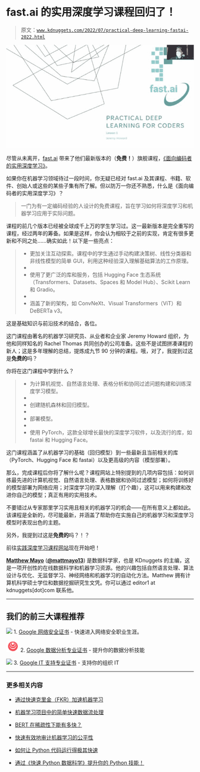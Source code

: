 # fast.ai 的实用深度学习课程回归了！

> 原文：[`www.kdnuggets.com/2022/07/practical-deep-learning-fastai-2022.html`](https://www.kdnuggets.com/2022/07/practical-deep-learning-fastai-2022.html)

![fast.ai 的实用深度学习课程回归！](img/7e5c960581ed91ebe0c41f2fe1dac621.png)

尽管从未离开，[fast.ai](https://www.fast.ai/) 带来了他们最新版本的（**免费！**）旗舰课程，[《面向编码者的实用深度学习》](https://course.fast.ai/)。

如果你在机器学习领域待过一段时间，你无疑已经对 fast.ai 及其课程、书籍、软件、创始人或这些的某些子集有所了解。但以防万一你还不熟悉，什么是《面向编码者的实用深度学习》？

> 一门为有一定编码经验的人设计的免费课程，旨在学习如何将深度学习和机器学习应用于实际问题。

课程的前几个版本已经被全球成千上万的学生学习过。这一最新版本是完全重写的课程，经过两年的筹备。如果是这样，你会认为相较于之前的实现，肯定有很多更新和不同之处……确实如此！以下是一些亮点：

> +   更加关注互动探索。课程中的学生通过手动构建决策树、线性分类器和非线性模型的简单 GUI，利用这种经验深入理解基础算法的工作原理。
> +   
> +   使用了更广泛的库和服务，包括 Hugging Face 生态系统（Transformers、Datasets、Spaces 和 Model Hub）、Scikit Learn 和 Gradio。
> +   
> +   涵盖了新的架构，如 ConvNeXt、Visual Transformers（ViT）和 DeBERTa v3。

这是基础知识与前沿技术的结合，各位。

这门课程由著名的机器学习研究员、从业者和企业家 Jeremy Howard 组织，为他和同样知名的 Rachel Thomas 共同创办的公司准备。这些不是试图拼凑课程的新人；这是多年理解的总结，提炼成九节 90 分钟的课程。哦，对了，我提到过这是**免费的**吗？

你将在这门课程中学到什么？

> +   为计算机视觉、自然语言处理、表格分析和协同过滤问题构建和训练深度学习模型。
> +   
> +   创建随机森林和回归模型。
> +   
> +   部署模型。
> +   
> +   使用 PyTorch，这款全球增长最快的深度学习软件，以及流行的库，如 fastai 和 Hugging Face。

这门课程涵盖了从机器学习的基础（回归模型）到一些最新且当前相关的库（PyTorch、Hugging Face 和 fastai）以及更高级的内容（模型部署）。

那么，完成课程后你将了解什么呢？课程网站上特别提到的几项内容包括：如何训练最先进的计算机视觉、自然语言处理、表格数据和协同过滤模型；如何将训练好的模型部署为网络应用；对深度学习的深入理解（打个趣），这可以用来构建和改进你自己的模型；真正有用的实用技术。

不要错过从专家那里学习实用且相关的机器学习的机会——在所有意义上都如此。该课程是全新的，尽可能最新，并涵盖了帮助你在实施自己的机器学习和深度学习模型时表现出色的主题。

另外，我提到过这是**免费的**吗？！？ 

前往[实践深度学习课程网站](https://course.fast.ai/)现在开始吧！

**[Matthew Mayo](https://www.linkedin.com/in/mattmayo13/)** ([**@mattmayo13**](https://twitter.com/mattmayo13)) 是数据科学家，也是 KDnuggets 的主编，这是一项开创性的在线数据科学和机器学习资源。他的兴趣包括自然语言处理、算法设计与优化、无监督学习、神经网络和机器学习的自动化方法。Matthew 拥有计算机科学硕士学位和数据挖掘研究生文凭。你可以通过 editor1 at kdnuggets[dot]com 联系他。

* * *

## 我们的前三大课程推荐

![](img/0244c01ba9267c002ef39d4907e0b8fb.png) 1\. [Google 网络安全证书](https://www.kdnuggets.com/google-cybersecurity) - 快速进入网络安全职业生涯。

![](img/e225c49c3c91745821c8c0368bf04711.png) 2\. [Google 数据分析专业证书](https://www.kdnuggets.com/google-data-analytics) - 提升你的数据分析技能

![](img/0244c01ba9267c002ef39d4907e0b8fb.png) 3\. [Google IT 支持专业证书](https://www.kdnuggets.com/google-itsupport) - 支持你的组织 IT

* * *

### 更多相关内容

+   [通过快速克里金（FKR）加速机器学习](https://www.kdnuggets.com/2022/06/vmc-speed-machine-learning-fast-kriging.html)

+   [机器学习项目中的简单快速数据流处理](https://www.kdnuggets.com/2022/11/simple-fast-data-streaming-machine-learning-projects.html)

+   [BERT 在稀疏性下能有多快？](https://www.kdnuggets.com/2022/04/fast-bert-go-sparsity.html)

+   [快速有效地审计机器学习的公平性](https://www.kdnuggets.com/2023/01/fast-effective-way-audit-ml-fairness.html)

+   [如何让 Python 代码运行得极其快速](https://www.kdnuggets.com/2021/06/make-python-code-run-incredibly-fast.html)

+   [通过《快速 Python 数据科学》提升你的 Python 技能！](https://www.kdnuggets.com/2022/06/manning-step-python-game-fast-python-data-science.html)
